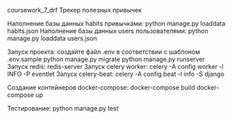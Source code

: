 coursework_7_drf
Трекер полезных привычек

Наполнение базы данных habits привычками: python manage.py loaddata habits.json
Наполнение базы данных users пользователями: python manage.py loaddata users.json

Запуск проекта:
создайте файл .env в соответствии с шаблоном .env.sample
python manage.py migrate
python manage.py runserver
Запуск redis:
redis-server
Запуск celery worker:
celery -A config worker -l INFO -P eventlet
Запуск celery-beat:
celery -A config beat -l info -S django

Создание контейнеров docker-compose:
docker-compose build
docker-compose up

Тестирование:
python manage.py test
